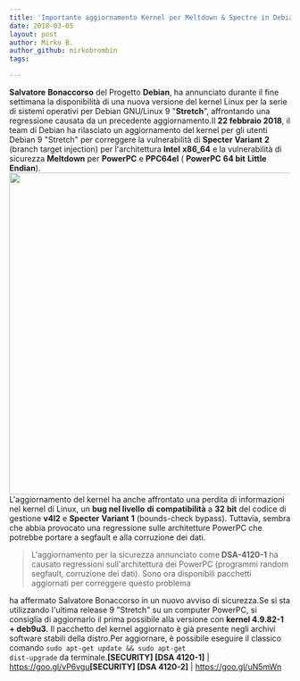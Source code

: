```yaml
---
title: 'Importante aggiornamento Kernel per Meltdown & Spectre in Debian 9 Stretch'
date: 2018-03-05
layout: post
author: Mirko B.
author_github: mirkobrombin
tags:

---
```

<strong>Salvatore</strong> <strong>Bonaccorso</strong> del Progetto <strong>Debian</strong>, ha annunciato durante il fine settimana la disponibilità di una nuova versione del kernel Linux per la serie di sistemi operativi per Debian GNU/Linux 9 "<strong>Stretch</strong>", affrontando una regressione causata da un precedente aggiornamento.Il <strong>22 febbraio 2018</strong>, il team di Debian ha rilasciato un aggiornamento del kernel per gli utenti Debian 9 "Stretch" per correggere la vulnerabilità di <strong>Specter</strong> <strong>Variant</strong> <strong>2</strong> (branch target injection) per l'architettura <strong>Intel</strong> <strong>x86_64</strong> e la vulnerabilità di sicurezza <strong>Meltdown</strong> per <strong>PowerPC</strong> e <strong>PPC64el</strong> ( <strong>PowerPC</strong> <strong>64 bit</strong> <strong>Little</strong> <strong>Endian</strong>).<a href="https://linuxhub.it/wordpress/wp-content/uploads/2018/03/meltdown-spectre-header.png"><img class="aligncenter size-full wp-image-4291 size-full wp-image-347" src="https://linuxhub.it/wordpress/wp-content/uploads/2018/03/meltdown-spectre-header.png" alt="" width="770" height="577" /></a>L'aggiornamento del kernel ha anche affrontato una perdita di informazioni nel kernel di Linux, un <strong>bug nel livello</strong> <strong>di</strong> <strong>compatibilità</strong> a <strong>32</strong> <strong>bit</strong> del codice di gestione <strong>v4l2</strong> e <strong>Specter</strong> <strong>Variant</strong> <strong>1</strong> (bounds-check bypass). Tuttavia, sembra che abbia provocato una regressione sulle architetture PowerPC che potrebbe portare a segfault e alla corruzione dei dati.<blockquote>L'aggiornamento per la sicurezza annunciato come<strong> DSA-4120-1</strong> ha causato regressioni sull'architettura dei PowerPC (programmi random segfault, corruzione dei dati). Sono ora disponibili pacchetti aggiornati per correggere questo problema</blockquote>ha affermato Salvatore Bonaccorso in un nuovo avviso di sicurezza.Se si sta utilizzando l'ultima release 9 "Stretch" su un computer PowerPC, si consiglia di aggiornarlo il prima possibile alla versione con <strong>kernel 4.9.82-1 + deb9u3</strong>. Il pacchetto del kernel aggiornato è già presente negli archivi software stabili della distro.Per aggiornare, è possibile eseguire il classico comando <code>sudo apt-get update &amp;&amp; sudo apt-get dist-upgrade</code> da terminale.<strong>[SECURITY] [DSA 4120-1]</strong> | <a href="https://goo.gl/vP6vgu">https://goo.gl/vP6vgu</a><strong>[SECURITY] [DSA 4120-2]</strong> | <a href="https://goo.gl/uN5mWn">https://goo.gl/uN5mWn</a>